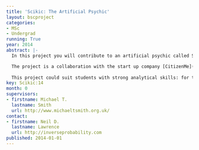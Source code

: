 ```yaml
---
title: 'Scikic: The Artificial Psychic'
layout: bscproject
categories:
- MSc
- Undergrad
running: True
year: 2014
abstract: |-
  In this project you will contribute to an artificial psychic called Scikic ([scikic.org](http://scikic.org)). The artificial psychic works by querying a user on preferences about life (e.g. movies) and making predictions about what type of person the user is. Scikic consists of a front end (a web interface or a mobile app), and a back end (an information engine). At the moment Scikic isn’t a very good artificial psychic (its information engine is a little rusty, it doesn't have enough data), but over time Scikic will be able to make good predictions about people using only a little information. Software for the project will be written according to the principles of open data science.

  The project is a collaboration with the start up company [CitizenMe](http://www.citizenme.com/).
  
  This project could suit students with strong analytical skills: for the inference engine there will be a focus on linear algebra and probabilistic inference in the software. However, we also need students with a good knowledge of web interfaces and a flair for design.
key: Scikic:14
month: 0
supervisors:
- firstname: Michael T.
  lastname: Smith
  url: http://www.michaeltsmith.org.uk/
contact:
- firstname: Neil D.
  lastname: Lawrence
  url: http://inverseprobability.com
published: 2014-01-01
---
```

